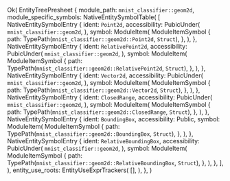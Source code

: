 Ok(
    EntityTreePresheet {
        module_path: `mnist_classifier::geom2d`,
        module_specific_symbols: NativeEntitySymbolTable(
            [
                NativeEntitySymbolEntry {
                    ident: `Point2d`,
                    accessibility: PubicUnder(
                        `mnist_classifier::geom2d`,
                    ),
                    symbol: ModuleItem(
                        ModuleItemSymbol {
                            path: TypePath(`mnist_classifier::geom2d::Point2d`, `Struct`),
                        },
                    ),
                },
                NativeEntitySymbolEntry {
                    ident: `RelativePoint2d`,
                    accessibility: PubicUnder(
                        `mnist_classifier::geom2d`,
                    ),
                    symbol: ModuleItem(
                        ModuleItemSymbol {
                            path: TypePath(`mnist_classifier::geom2d::RelativePoint2d`, `Struct`),
                        },
                    ),
                },
                NativeEntitySymbolEntry {
                    ident: `Vector2d`,
                    accessibility: PubicUnder(
                        `mnist_classifier::geom2d`,
                    ),
                    symbol: ModuleItem(
                        ModuleItemSymbol {
                            path: TypePath(`mnist_classifier::geom2d::Vector2d`, `Struct`),
                        },
                    ),
                },
                NativeEntitySymbolEntry {
                    ident: `ClosedRange`,
                    accessibility: PubicUnder(
                        `mnist_classifier::geom2d`,
                    ),
                    symbol: ModuleItem(
                        ModuleItemSymbol {
                            path: TypePath(`mnist_classifier::geom2d::ClosedRange`, `Struct`),
                        },
                    ),
                },
                NativeEntitySymbolEntry {
                    ident: `BoundingBox`,
                    accessibility: Public,
                    symbol: ModuleItem(
                        ModuleItemSymbol {
                            path: TypePath(`mnist_classifier::geom2d::BoundingBox`, `Struct`),
                        },
                    ),
                },
                NativeEntitySymbolEntry {
                    ident: `RelativeBoundingBox`,
                    accessibility: PubicUnder(
                        `mnist_classifier::geom2d`,
                    ),
                    symbol: ModuleItem(
                        ModuleItemSymbol {
                            path: TypePath(`mnist_classifier::geom2d::RelativeBoundingBox`, `Struct`),
                        },
                    ),
                },
            ],
        ),
        entity_use_roots: EntityUseExprTrackers(
            [],
        ),
    },
)